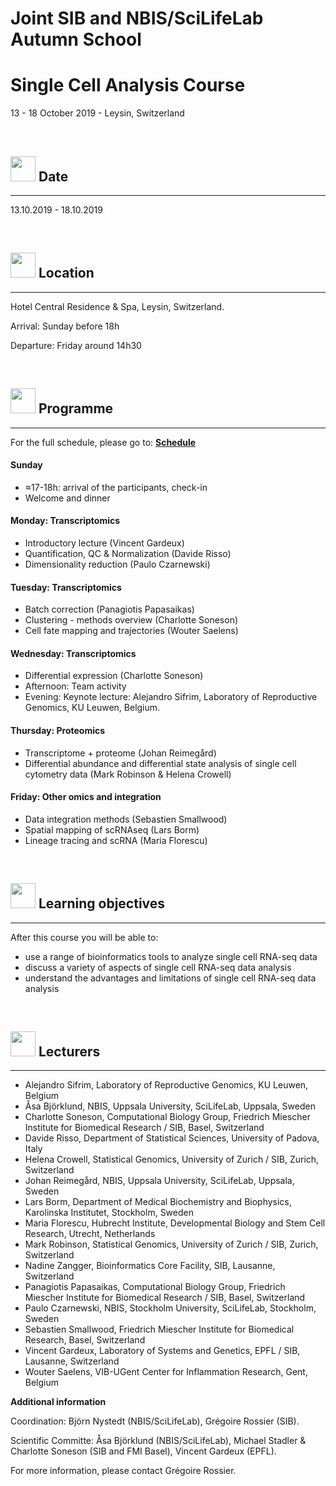 # Joint SIB and NBIS/SciLifeLab Autumn School
# Single Cell Analysis Course

13 - 18 October 2019 - Leysin, Switzerland


<br/>

## <img border="0" src="https://www.svgrepo.com/show/20800/event-date-and-time-symbol.svg" width="40" height="40"> Date

***

13.10.2019 - 18.10.2019

<br/>

## <img border="0" src="https://www.svgrepo.com/show/4199/placeholder-on-a-map.svg" width="40" height="40"> Location

***

Hotel Central Residence & Spa, Leysin, Switzerland.

Arrival: Sunday before 18h

Departure: Friday around 14h30

<br/>

## <img border="0" src="https://www.svgrepo.com/show/158264/schedule.svg" width="40" height="40"> Programme

***

For the full schedule, please go to: **[Schedule](schedule.md)**

#### Sunday

* ≈17-18h: arrival of the participants, check-in
* Welcome and dinner

#### Monday: Transcriptomics

* Introductory lecture (Vincent Gardeux)
* Quantification, QC & Normalization (Davide Risso)
* Dimensionality reduction (Paulo Czarnewski)

#### Tuesday: Transcriptomics

* Batch correction (Panagiotis Papasaikas)
* Clustering - methods overview (Charlotte Soneson)
* Cell fate mapping and trajectories (Wouter Saelens)

#### Wednesday: Transcriptomics

* Differential expression (Charlotte Soneson)
* Afternoon: Team activity
* Evening: Keynote lecture: Alejandro Sifrim, Laboratory of Reproductive Genomics, KU Leuwen, Belgium.

#### Thursday: Proteomics

* Transcriptome + proteome (Johan Reimegård)
* Differential abundance and differential state analysis of single cell cytometry data (Mark Robinson & Helena Crowell)

#### Friday: Other omics and integration

* Data integration methods (Sebastien Smallwood)
* Spatial mapping of scRNAseq (Lars Borm)
* Lineage tracing and scRNA (Maria Florescu)

<br/>

## <img border="0" src="https://www.svgrepo.com/show/410/list.svg" width="40" height="40"> Learning objectives

***

After this course you will be able to:
- use a range of bioinformatics tools to analyze single cell RNA-seq data
- discuss a variety of aspects of single cell RNA-seq data analysis
- understand the advantages and limitations of single cell RNA-seq data analysis

<br/>

## <img border="0" src="https://www.svgrepo.com/show/38706/group-of-people.svg" width="40" height="40"> Lecturers

***

- Alejandro Sifrim, Laboratory of Reproductive Genomics, KU Leuwen, Belgium
- Åsa Björklund, NBIS, Uppsala University, SciLifeLab, Uppsala, Sweden
- Charlotte Soneson, Computational Biology Group, Friedrich Miescher Institute for Biomedical Research / SIB, Basel, Switzerland
- Davide Risso, Department of Statistical Sciences, University of Padova, Italy
- Helena Crowell, Statistical Genomics, University of Zurich / SIB, Zurich, Switzerland
- Johan Reimegård, NBIS, Uppsala University, SciLifeLab, Uppsala, Sweden
- Lars Borm, Department of Medical Biochemistry and Biophysics, Karolinska Institutet, Stockholm, Sweden
- Maria Florescu, Hubrecht Institute, Developmental Biology and Stem Cell Research, Utrecht, Netherlands
- Mark Robinson, Statistical Genomics, University of Zurich / SIB, Zurich, Switzerland
- Nadine Zangger, Bioinformatics Core Facility, SIB, Lausanne, Switzerland
- Panagiotis Papasaikas, Computational Biology Group, Friedrich Miescher Institute for Biomedical Research / SIB, Basel, Switzerland
- Paulo Czarnewski, NBIS, Stockholm University, SciLifeLab, Stockholm, Sweden
- Sebastien Smallwood, Friedrich Miescher Institute for Biomedical Research, Basel, Switzerland
- Vincent Gardeux, Laboratory of Systems and Genetics, EPFL / SIB, Lausanne, Switzerland
- Wouter Saelens, VIB-UGent Center for Inflammation Research, Gent, Belgium

**Additional information**

Coordination: Björn Nystedt (NBIS/SciLifeLab), Grégoire Rossier (SIB).

Scientific Committe: Åsa Björklund (NBIS/SciLifeLab), Michael Stadler & Charlotte Soneson (SIB and FMI Basel), Vincent Gardeux (EPFL).

For more information, please contact Grégoire Rossier.
